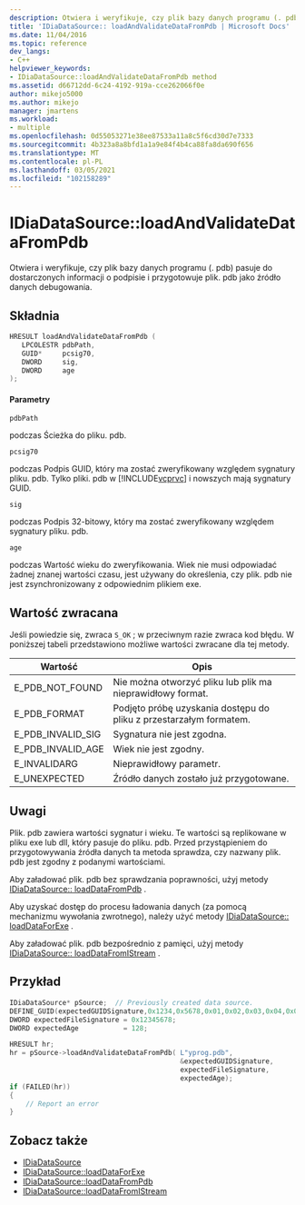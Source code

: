 ```yaml
---
description: Otwiera i weryfikuje, czy plik bazy danych programu (. pdb) pasuje do dostarczonych informacji o podpisie i przygotowuje plik. pdb jako źródło danych debugowania.
title: 'IDiaDataSource:: loadAndValidateDataFromPdb | Microsoft Docs'
ms.date: 11/04/2016
ms.topic: reference
dev_langs:
- C++
helpviewer_keywords:
- IDiaDataSource::loadAndValidateDataFromPdb method
ms.assetid: d66712dd-6c24-4192-919a-cce262066f0e
author: mikejo5000
ms.author: mikejo
manager: jmartens
ms.workload:
- multiple
ms.openlocfilehash: 0d55053271e38ee87533a11a8c5f6cd30d7e7333
ms.sourcegitcommit: 4b323a8a8bfd1a1a9e84f4b4ca88fa8da690f656
ms.translationtype: MT
ms.contentlocale: pl-PL
ms.lasthandoff: 03/05/2021
ms.locfileid: "102158289"
---
```

# <a name="idiadatasourceloadandvalidatedatafrompdb"></a>IDiaDataSource::loadAndValidateDataFromPdb
Otwiera i weryfikuje, czy plik bazy danych programu (. pdb) pasuje do dostarczonych informacji o podpisie i przygotowuje plik. pdb jako źródło danych debugowania.

## <a name="syntax"></a>Składnia

```C++
HRESULT loadAndValidateDataFromPdb ( 
   LPCOLESTR pdbPath,
   GUID*     pcsig70,
   DWORD     sig,
   DWORD     age
);
```

#### <a name="parameters"></a>Parametry
`pdbPath`

podczas Ścieżka do pliku. pdb.

`pcsig70`

podczas Podpis GUID, który ma zostać zweryfikowany względem sygnatury pliku. pdb. Tylko pliki. pdb w [!INCLUDE[vcprvc](../../code-quality/includes/vcprvc_md.md)] i nowszych mają sygnatury GUID.

`sig`

podczas Podpis 32-bitowy, który ma zostać zweryfikowany względem sygnatury pliku. pdb.

`age`

podczas Wartość wieku do zweryfikowania. Wiek nie musi odpowiadać żadnej znanej wartości czasu, jest używany do określenia, czy plik. pdb nie jest zsynchronizowany z odpowiednim plikiem exe.

## <a name="return-value"></a>Wartość zwracana
Jeśli powiedzie się, zwraca `S_OK` ; w przeciwnym razie zwraca kod błędu. W poniższej tabeli przedstawiono możliwe wartości zwracane dla tej metody.

|Wartość|Opis|
|-----------|-----------------|
|E_PDB_NOT_FOUND|Nie można otworzyć pliku lub plik ma nieprawidłowy format.|
|E_PDB_FORMAT|Podjęto próbę uzyskania dostępu do pliku z przestarzałym formatem.|
|E_PDB_INVALID_SIG|Sygnatura nie jest zgodna.|
|E_PDB_INVALID_AGE|Wiek nie jest zgodny.|
|E_INVALIDARG|Nieprawidłowy parametr.|
|E_UNEXPECTED|Źródło danych zostało już przygotowane.|

## <a name="remarks"></a>Uwagi
Plik. pdb zawiera wartości sygnatur i wieku. Te wartości są replikowane w pliku exe lub dll, który pasuje do pliku. pdb. Przed przystąpieniem do przygotowywania źródła danych ta metoda sprawdza, czy nazwany plik. pdb jest zgodny z podanymi wartościami.

Aby załadować plik. pdb bez sprawdzania poprawności, użyj metody [IDiaDataSource:: loadDataFromPdb](../../debugger/debug-interface-access/idiadatasource-loaddatafrompdb.md) .

Aby uzyskać dostęp do procesu ładowania danych (za pomocą mechanizmu wywołania zwrotnego), należy użyć metody [IDiaDataSource:: loadDataForExe](../../debugger/debug-interface-access/idiadatasource-loaddataforexe.md) .

Aby załadować plik. pdb bezpośrednio z pamięci, użyj metody [IDiaDataSource:: loadDataFromIStream](../../debugger/debug-interface-access/idiadatasource-loaddatafromistream.md) .

## <a name="example"></a>Przykład

```C++
IDiaDataSource* pSource;  // Previously created data source.
DEFINE_GUID(expectedGUIDSignature,0x1234,0x5678,0x01,0x02,0x03,0x04,0x05,0x06,0x07,0x08);
DWORD expectedFileSignature = 0x12345678;
DWORD expectedAge           = 128;

HRESULT hr;
hr = pSource->loadAndValidateDataFromPdb( L"yprog.pdb",
                                          &expectedGUIDSignature,
                                          expectedFileSignature,
                                          expectedAge);
if (FAILED(hr))
{
    // Report an error
}

```

## <a name="see-also"></a>Zobacz także
- [IDiaDataSource](../../debugger/debug-interface-access/idiadatasource.md)
- [IDiaDataSource::loadDataForExe](../../debugger/debug-interface-access/idiadatasource-loaddataforexe.md)
- [IDiaDataSource::loadDataFromPdb](../../debugger/debug-interface-access/idiadatasource-loaddatafrompdb.md)
- [IDiaDataSource::loadDataFromIStream](../../debugger/debug-interface-access/idiadatasource-loaddatafromistream.md)
